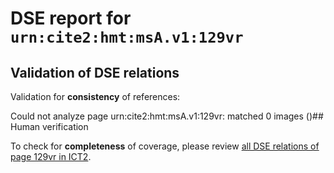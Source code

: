 # DSE report for `urn:cite2:hmt:msA.v1:129vr`

## Validation of DSE relations

Validation for **consistency** of references:

Could not analyze page urn:cite2:hmt:msA.v1:129vr:  matched 0 images ()## Human verification

To check for **completeness** of coverage, please review [all DSE relations of page 129vr in ICT2](http://www.homermultitext.org/ict2/).

